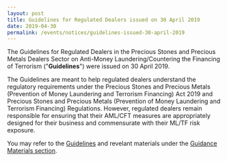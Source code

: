 ```yaml
---
layout: post
title: Guidelines for Regulated Dealers issued on 30 April 2019
date: 2019-04-30
permalink: /events/notices/guidelines-issued-30-april-2019
---
```


The Guidelines for Regulated Dealers in the Precious Stones and Precious Metals Dealers Sector on Anti-Money Laundering/Countering the Financing of Terrorism ("**Guidelines**") were issued on 30 April 2019.

The Guidelines are meant to help regulated dealers understand the regulatory requirements under the Precious Stones and Precious Metals (Prevention of Money Laundering and Terrorism Financing) Act  2019 and Precious Stones and Precious Metals (Prevention of Money Laundering and Terrorism Financing) Regulations. However, regulated dealers remain responsible for ensuring that their AML/CFT measures are appropriately designed for their business and commensurate with their ML/TF risk exposure.

You may refer to the [Guidelines](/images/Guidelines%20for%20regulated%20dealers_20190430.pdf) and revelant materials under the [Guidance Materials section](/guidance-materials/).
